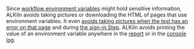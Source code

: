 Since [workflow environment variables](writing#env-vars) might hold sensitive information, ALKiln avoids taking pictures or downloading the HTML of pages that use environment variables. It even [avoids taking pictures when the test has an error on that page](writing#error-pics) and during [the sign-in Step](writing#sign-in). ALKiln avoids printing the value of an environment variable anywhere in the [report](writing#report) or in the [console log](writing#console).

<!--
TODO: (maybe) Add an ALKiln Step that:
- pauses pictures
- resumes pictures
- gets a list of page ids that can contain sensitive info
- disables pictures for a whole test
This might lead to a false sense of security, though. Authors could accidentally forget to update tests when a page id changes, etc., and still feel their tests are secure. The last one might be the most secure. They could even do it in a Background section.
-->
